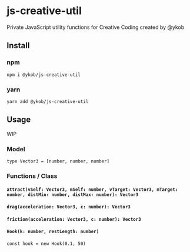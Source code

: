 # js-creative-util

Private JavaScript utility functions for Creative Coding created by @ykob

## Install

### npm

```
npm i @ykob/js-creative-util
```

### yarn

```
yarn add @ykob/js-creative-util
```

## Usage

WIP

### Model

```
type Vector3 = [number, number, number]
```

### Functions / Class

#### `attract(vSelf: Vector3, mSelf: number, vTarget: Vector3, mTarget: number, distMin: number, distMax: number): Vector3`

#### `drag(acceleration: Vector3, c: number): Vector3`

#### `friction(acceleration: Vector3, c: number): Vector3`

#### `Hook(k: number, restLength: number)`

```
const hook = new Hook(0.1, 50)
```
